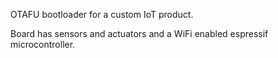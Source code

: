 OTAFU bootloader for a custom IoT product.

Board has sensors and actuators and a WiFi enabled espressif microcontroller.

